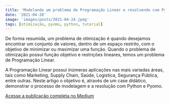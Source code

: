 ```yaml
---
title: 'Modelando um problema de Programação Linear e resolvendo com Python e Pyomo'
date: '2021-04-28'
image: 'images/posts/2021-04-24.jpeg'
tags: [otimização, pyomo, python, tutorial]
---
```


De forma resumida, um problema de otimização é quando desejamos encontrar um conjunto de valores, dentro de um espaço restrito, com o objetivo de minimizar ou maximizar uma função. Quando o problema de otimização possui função objetivo e restrições lineares, temos um problema de Programação Linear.

A Programação Linear possui inúmeras aplicações nas mais variadas áreas, tais como Marketing, Supply Chain, Saúde, Logística, Segurança Pública, entre outras. Neste artigo o objetivo é, através de um case didático, demonstrar o processo de modelagem e a resolução com Python e Pyomo.

<a href="https://souacsjunior.medium.com/modelando-um-problema-de-programação-linear-e-resolvendo-com-python-e-pyomo-af92f0f441cc" class="nav__link cta-button button button--small" target="_blank">Acesse a publicação completa no Medium</a>
